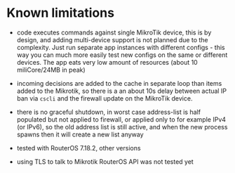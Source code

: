 # Known limitations

- code executes commands against single MikroTik device, this is by design,
  and adding multi-device support is not planned due to the complexity.
  Just run separate app instances with different configs - this way you can
  much more easily test new configs on the same or different devices.
  The app eats very low amount of resources (about 10 miliCore/24MB in peak)

- incoming decisions are added to the cache in separate loop than items added
  to the Mikrotik, so there is a an about 10s delay between actual IP ban via
  `cscli` and the firewall update on the MikroTik device.

- there is no graceful shutdown,
  in worst case address-list is half populated but not applied to firewall,
  or applied only to for example IPv4 (or IPv6),
  so the old address list is still active, and when the new process spawns then
  it will create a new list anyway

- tested with RouterOS 7.18.2, other versions

- using TLS to talk to Mikrotik RouterOS API was not tested yet
